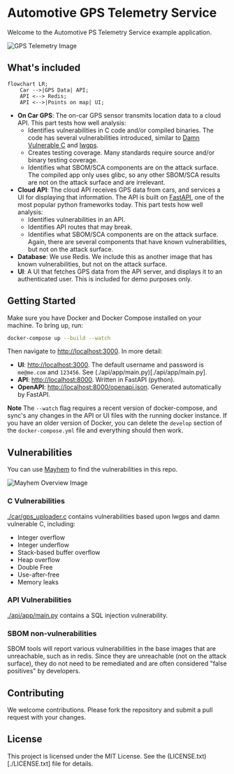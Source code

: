 # Automotive GPS Telemetry Service 

Welcome to the Automotive PS Telemetry Service example application.

![GPS Telemetry Image](./gps_telemetry_image.png)


## What's included

```mermaid
flowchart LR;
    Car -->|GPS Data| API;
    API <--> Redis;
    API <-->|Points on map| UI;
```

- **On Car GPS**: The on-car GPS sensor transmits location data to a cloud API.
  This part tests how well analysis:
    - Identifies vulnerabilities in C code and/or compiled binaries. The code has
      several vulnerabilities introduced, similar to [Damn Vulnerable
      C](https://github.com/hardik05/Damn_Vulnerable_C_Program) and
      [lwgps](https://github.com/MaJerle/lwgps).  
    - Creates testing coverage. Many standards require source and/or binary
      testing coverage. 
    - Identifies what SBOM/SCA components are on the attack surface. The
      compiled app only uses glibc, so any other SBOM/SCA results are not on
      the attack surface and are irrelevant. 
- **Cloud API**: The cloud API receives GPS data from cars, and services a UI
  for displaying that information. The API is built on
  [FastAPI](https://fastapi.tiangolo.com/), one of the most popular python
  frameworks today.  This part tests how well analysis: 
    - Identifies vulnerabilities in an API.
    - Identifies API routes that may break. 
    - Identifies what SBOM/SCA components are on the attack surface. Again,
      there are several components that have known vulnerabilities, but not on
      the attack surface. 
- **Database**: We use Redis. We include this as another image that has known
  vulnerabilities, but not on the attack surface. 
- **UI**: A UI that fetches GPS data from the API server, and displays it to an
  authenticated user. This is included for demo purposes only. 

## Getting Started

Make sure you have Docker and Docker Compose installed on your machine. To
bring up, run:
```sh
docker-compose up --build --watch
```

Then navigate to [http://localhost:3000](http://localhost:3000). In more detail: 

  - **UI**: [http://localhost:3000](http://localhost:3000). The default username and password is
    `me@me.com` and `123456`.  See (./api/app/main.py)[./api/app/main.py].
  - **API**: [http://localhost:8000](http://localhost:8000). Written in FastAPI (python).
  - **OpenAPI**:
    [http://localhost:8000/openapi.json](http://localhost:8000/openapi.json).
    Generated automatically by FastAPI. 

**Note** The `--watch` flag requires a recent version of docker-compose, and sync's any
changes in the API or UI files with the running docker instance. If you have an
older version of Docker, you can delete the `develop` section of the
`docker-compose.yml` file and everything should then work. 


## Vulnerabilities

You can use [Mayhem](https://mayhem.security) to find the vulnerabilities in
this repo.  

![Mayhem Overview Image](./mayhem_overview.svg)

### C Vulnerabilities

[./car/gps_uploader.c](./car/gps_uploader.c) contains vulnerabilities based
upon lwgps and damn vulnerable C, including:
  * Integer overflow
  * Integer underflow
  * Stack-based buffer overflow
  * Heap overflow
  * Double Free
  * Use-after-free
  * Memory leaks

### API Vulnerabilities
[./api/app/main.py](./api/app/main.py) contains a SQL injection vulnerability.

### SBOM non-vulnerabilities
SBOM tools will report various vulnerabilities in the base images that are
unreachable, such as in redis. Since they are unreachable (not on the attack
surface), they do not need to be remediated and are often considered "false
positives" by developers. 


## Contributing

We welcome contributions. Please fork the repository and submit a pull request with your changes.

## License

This project is licensed under the MIT License. See the (LICENSE.txt)[./LICENSE.txt] file for details.